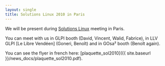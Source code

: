 ```yaml
---
layout: single
title: Solutions Linux 2010 in Paris
---
```


We will be present during [Solutions Linux](http://www.solutionslinux.fr/) meeting in Paris.

You can meet with us in GLPI booth (David, Vincent, Walid, Fabrice), in LLV GLPI [Le Libre Vendéen] (Goneri, Benoît) and in GOsa²  booth (Benoît again).

You can see the flyer in french here: [plaquette_sol2010]({{ site.baseurl }}/news_docs/plaquette_sol2010.pdf).
